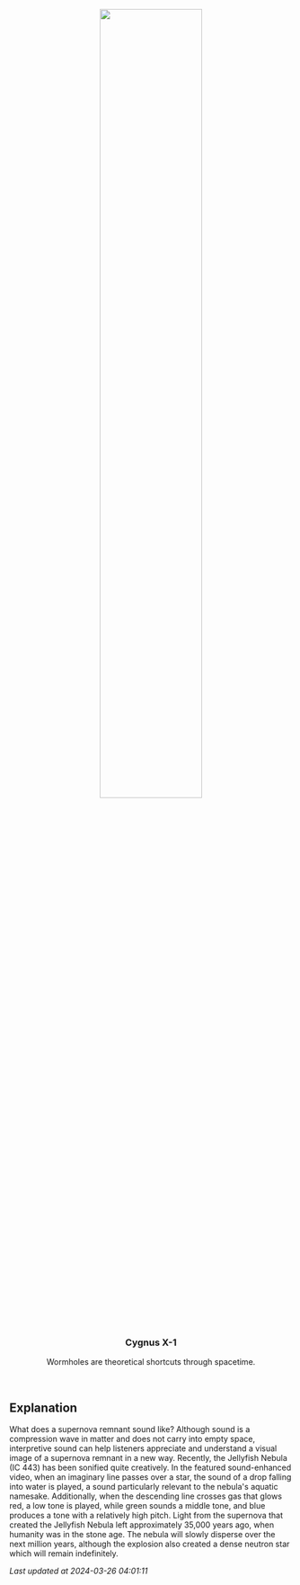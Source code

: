 <p align='center'>
    <a href='https://youtube.com/embed/NqBfQeJqkfU?rel=0'><img src='https://images.unsplash.com/photo-1610296669228-602fa827fc1f' width='60%' /></a>
    <h3 align="center">Cygnus X-1</h3>
    <p align="center">Wormholes are theoretical shortcuts through spacetime.</p>
</p>
<br/>

Explanation
--
What does a supernova remnant sound like? Although sound is a compression wave in matter and does not carry into empty space, interpretive sound can help listeners appreciate and understand a visual image of a supernova remnant in a new way. Recently, the Jellyfish Nebula (IC 443) has been sonified quite creatively.  In the featured sound-enhanced video, when an imaginary line passes over a star, the sound of a drop falling into water is played, a sound particularly relevant to the nebula's aquatic namesake.  Additionally, when the descending line crosses gas that glows red, a low tone is played, while green sounds a middle tone, and blue produces a tone with a relatively high pitch. Light from the supernova that created the Jellyfish Nebula left approximately 35,000 years ago, when humanity was in the stone age.  The nebula will slowly disperse over the next million years, although the explosion also created a dense neutron star which will remain indefinitely.


*Last updated at 2024-03-26 04:01:11*
